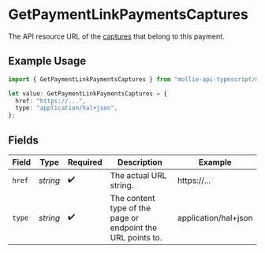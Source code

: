 # GetPaymentLinkPaymentsCaptures

The API resource URL of the [captures](list-payment-captures) that belong to this payment.

## Example Usage

```typescript
import { GetPaymentLinkPaymentsCaptures } from "mollie-api-typescript/models/operations";

let value: GetPaymentLinkPaymentsCaptures = {
  href: "https://...",
  type: "application/hal+json",
};
```

## Fields

| Field                                                       | Type                                                        | Required                                                    | Description                                                 | Example                                                     |
| ----------------------------------------------------------- | ----------------------------------------------------------- | ----------------------------------------------------------- | ----------------------------------------------------------- | ----------------------------------------------------------- |
| `href`                                                      | *string*                                                    | :heavy_check_mark:                                          | The actual URL string.                                      | https://...                                                 |
| `type`                                                      | *string*                                                    | :heavy_check_mark:                                          | The content type of the page or endpoint the URL points to. | application/hal+json                                        |